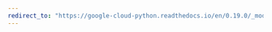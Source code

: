 ```yaml
---
redirect_to: "https://google-cloud-python.readthedocs.io/en/0.19.0/_modules/google/cloud/monitoring/label.html"
---
```

